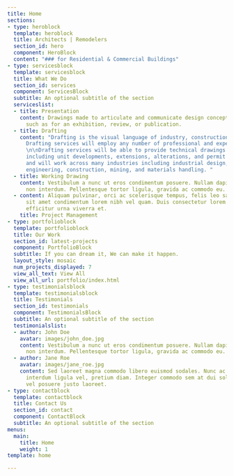 ```yaml
---
title: Home
sections:
- type: heroblock
  template: heroblock
  title: Architects | Remodelers
  section_id: hero
  component: HeroBlock
  content: "### for Residential & Commercial Buildings"
- type: servicesblock
  template: servicesblock
  title: What We Do
  section_id: services
  component: ServicesBlock
  subtitle: An optional subtitle of the section
  serviceslist:
  - title: Presentation
    content: Drawings made to articulate and communicate design concept or proposal;
      such as for an exhibition, review, or publication.
  - title: Drafting
    content: "Drafting is the visual language of industry, construction and engineering.
      Drafting services will employ any number of professional and experience drafters.
      \n\nDrafting services will be able to provide technical drawings for any purpose,
      including unit developments, extensions, alterations, and permit applications
      and will work across many industries including industrial design, surveying,
      engineering, construction, mining, and materials handling. "
  - title: Working Drawing
    content: Vestibulum a nunc ut eros condimentum posuere. Nullam dapibus quis nunc
      non interdum. Pellentesque tortor ligula, gravida ac commodo eu.
  - content: Aliquam pulvinar, orci ac scelerisque tempus, felis leo sagittis justo,
      sit amet condimentum lorem nibh vel quam. Duis consectetur lorem ipsum, non
      efficitur urna viverra et.
    title: Project Management
- type: portfolioblock
  template: portfolioblock
  title: Our Work
  section_id: latest-projects
  component: PortfolioBlock
  subtitle: If you can dream it, We can make it happen.
  layout_style: mosaic
  num_projects_displayed: 7
  view_all_text: View All
  view_all_url: portfolio/index.html
- type: testimonialsblock
  template: testimonialsblock
  title: Testimonials
  section_id: testimonials
  component: TestimonialsBlock
  subtitle: An optional subtitle of the section
  testimonialslist:
  - author: John Doe
    avatar: images/john_doe.jpg
    content: Vestibulum a nunc ut eros condimentum posuere. Nullam dapibus quis nunc
      non interdum. Pellentesque tortor ligula, gravida ac commodo eu.
  - author: Jane Roe
    avatar: images/jane_roe.jpg
    content: Sed laoreet magna commodo libero euismod sodales. Nunc ac libero convallis,
      interdum ligula vel, pretium diam. Integer commodo sem at dui sollicitudin,
      vel posuere justo laoreet.
- type: contactblock
  template: contactblock
  title: Contact Us
  section_id: contact
  component: ContactBlock
  subtitle: An optional subtitle of the section
menus:
  main:
    title: Home
    weight: 1
template: home

---
```

